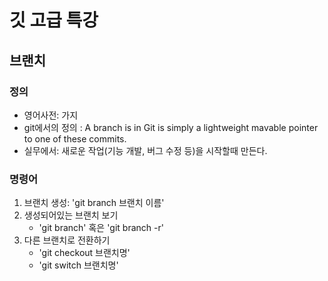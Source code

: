 # 깃 고급 특강


## 브랜치


### 정의
- 영어사전: 가지
- git에서의 정의 : A branch is in Git is simply a lightweight mavable pointer to one of these commits.
- 실무에서: 새로운 작업(기능 개발, 버그 수정 등)을 시작할때 만든다.


### 명령어
1. 브랜치 생성: 'git branch 브랜치 이름'
2. 생성되어있는 브랜치 보기
    - 'git branch' 혹은 'git branch -r'
3. 다른 브랜치로 전환하기
    - 'git checkout 브랜치명'
    - 'git switch 브랜치명'
